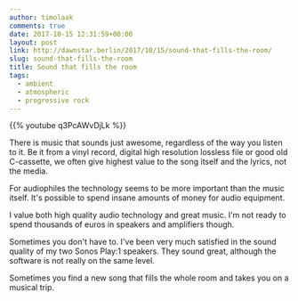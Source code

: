 ```yaml
---
author: timolaak
comments: true
date: 2017-10-15 12:31:59+00:00
layout: post
link: http://dawnstar.berlin/2017/10/15/sound-that-fills-the-room/
slug: sound-that-fills-the-room
title: Sound that fills the room
tags:
  - ambient
  - atmospheric
  - progressive rock
---
```


{{% youtube q3PcAWvDjLk %}}

There is music that sounds just awesome, regardless of the way you listen to it. Be it from a vinyl record, digital high resolution lossless file or good old C-cassette, we often give highest value to the song itself and the lyrics, not the media.

For audiophiles the technology seems to be more important than the music itself. It's possible to spend insane amounts of money for audio equipment.

I value both high quality audio technology and great music. I'm not ready to spend thousands of euros in speakers and amplifiers though.

Sometimes you don't have to. I've been very much satisfied in the sound quality of my two Sonos Play:1 speakers. They sound great, although the software is not really on the same level.

Sometimes you find a new song that fills the whole room and takes you on a musical trip.
